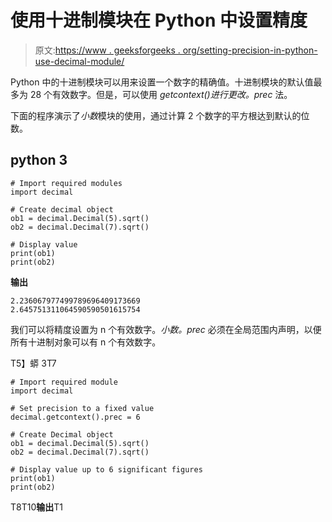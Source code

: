 # 使用十进制模块在 Python 中设置精度

> 原文:[https://www . geeksforgeeks . org/setting-precision-in-python-use-decimal-module/](https://www.geeksforgeeks.org/setting-precision-in-python-using-decimal-module/)

Python 中的十进制模块可以用来设置一个数字的精确值。十进制模块的默认值最多为 28 个有效数字。但是，可以使用 *getcontext()进行更改。prec* 法。

下面的程序演示了*小数*模块的使用，通过计算 2 个数字的平方根达到默认的位数。

## python 3

```
# Import required modules
import decimal  

# Create decimal object
ob1 = decimal.Decimal(5).sqrt()  
ob2 = decimal.Decimal(7).sqrt()

# Display value  
print(ob1)
print(ob2)
```

**输出**

```
2.236067977499789696409173669
2.645751311064590590501615754

```

我们可以将精度设置为 n 个有效数字。*小数。prec* 必须在全局范围内声明，以便所有十进制对象可以有 n 个有效数字。

T5】蟒 3T7

```
# Import required module
import decimal

# Set precision to a fixed value 
decimal.getcontext().prec = 6  

# Create Decimal object
ob1 = decimal.Decimal(5).sqrt()  
ob2 = decimal.Decimal(7).sqrt()

# Display value up to 6 significant figures
print(ob1)
print(ob2)
```

T8T10**输出**T1